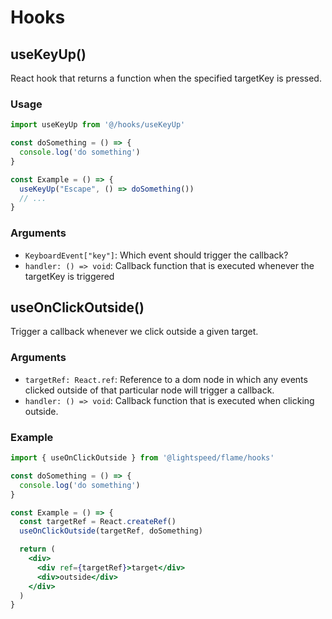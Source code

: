 # Hooks

## useKeyUp()

React hook that returns a function when the specified targetKey is pressed.

### Usage

```jsx
import useKeyUp from '@/hooks/useKeyUp'

const doSomething = () => {
  console.log('do something')
}

const Example = () => {
  useKeyUp("Escape", () => doSomething())
  // ...
}
```

### Arguments
- `KeyboardEvent["key"]`: Which event should trigger the callback?
- `handler: () => void`: Callback function that is executed whenever the targetKey is triggered

## useOnClickOutside()

Trigger a callback whenever we click outside a given target.

### Arguments

- `targetRef: React.ref`: Reference to a dom node in which any events clicked outside of that particular node will trigger a callback.
- `handler: () => void`: Callback function that is executed when clicking outside.

### Example

```jsx
import { useOnClickOutside } from '@lightspeed/flame/hooks'

const doSomething = () => {
  console.log('do something')
}

const Example = () => {
  const targetRef = React.createRef()
  useOnClickOutside(targetRef, doSomething)

  return (
    <div>
      <div ref={targetRef}>target</div>
      <div>outside</div>
    </div>
  )
}
```
